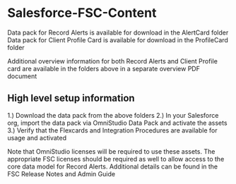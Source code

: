 # Salesforce-FSC-Content

Data pack for Record Alerts is available for download in the AlertCard folder
Data pack for Client Profile Card is available for download in the ProfileCard folder

Additional overview information for both Record Alerts and Client Profile card are available in the folders above in a separate overview PDF document

High level setup information
-----------------------------
1.) Download the data pack from the above folders
2.) In your Salesforce org, import the data pack via OmniStudio Data Pack and activate the assets
3.) Verify that the Flexcards and Integration Procedures are available for usage and activated


Note that OmniStudio licenses will be required to use these assets.  The appropriate FSC licenses should be required as well to allow access to the core data model for Record Alerts. Additional details can be found in the FSC Release Notes and Admin Guide
